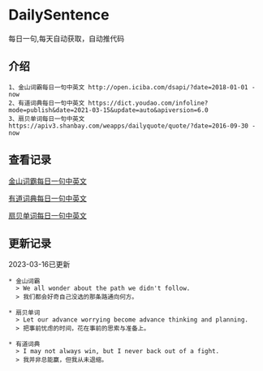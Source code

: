 # DailySentence

每日一句,每天自动获取，自动推代码

## 介绍

```
1、金山词霸每日一句中英文 http://open.iciba.com/dsapi/?date=2018-01-01 - now
2、有道词典每日一句中英文 https://dict.youdao.com/infoline?mode=publish&date=2021-03-15&update=auto&apiversion=6.0
3、扇贝单词每日一句中英文 https://apiv3.shanbay.com/weapps/dailyquote/quote/?date=2016-09-30 - now
```

## 查看记录

[金山词霸每日一句中英文](./data/iciba/)

[有道词典每日一句中英文](./data/youdao/)

[扇贝单词每日一句中英文](./data/shanbay/)

## 更新记录
2023-03-16已更新 
```
* 金山词霸
  > We all wonder about the path we didn't follow.
  > 我们都会好奇自己没选的那条路通向何方。

* 扇贝单词
  > Let our advance worrying become advance thinking and planning.
  > 把事前忧虑的时间，花在事前的思索与准备上。

* 有道词典
  > I may not always win, but I never back out of a fight.
  > 我并非总能赢，但我从未退缩。

```

